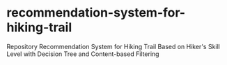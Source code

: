# recommendation-system-for-hiking-trail
Repository Recommendation System for Hiking Trail Based on Hiker's Skill Level with Decision Tree and Content-based Filtering

